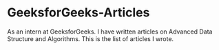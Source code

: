 # GeeksforGeeks-Articles
As an intern at GeeksforGeeks. I have written articles on Advanced Data Structure and Algorithms.
This is the list of articles I wrote.
